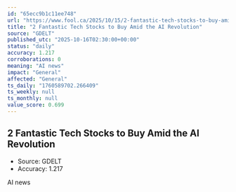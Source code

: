 ```yaml
---
id: "65ecc9b1c11ee748"
url: "https://www.fool.ca/2025/10/15/2-fantastic-tech-stocks-to-buy-amid-the-ai-revolution/"
title: "2 Fantastic Tech Stocks to Buy Amid the AI Revolution"
source: "GDELT"
published_utc: "2025-10-16T02:30:00+00:00"
status: "daily"
accuracy: 1.217
corroborations: 0
meaning: "AI news"
impact: "General"
affected: "General"
ts_daily: "1760589702.266409"
ts_weekly: null
ts_monthly: null
value_score: 0.699
---
```

## 2 Fantastic Tech Stocks to Buy Amid the AI Revolution

- Source: GDELT
- Accuracy: 1.217

AI news

